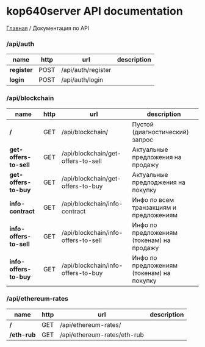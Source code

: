 # kop640server API doсumentation

[Главная](../README.md) / Документация по API 

### /api/auth
| name  | http | url | description | 
| --- | --- | --- | --- |
| **register** | POST | /api/auth/register |
| **login** | POST | /api/auth/login |

### /api/blockchain
| name  | http | url | description | 
| --- | --- | --- | --- |
| **/** | GET | /api/blockchain/ | Пустой (диагностический) запрос
| **get-offers-to-sell** | GET | /api/blockchain/get-offers-to-sell | Актуальные предложения на продажу |
| **get-offers-to-buy** | GET | /api/blockchain/get-offers-to-buy | Актуальные предлоджения на покупку |
| **info-contract** | GET | /api/blockchain/info-contract | Инфо по всем транзакциям и предложениям |
| **info-offers-to-sell** | GET | /api/blockchain/info-offers-to-sell | Инфо по предложениям (токенам) на продажу |
| **info-offers-to-buy** | GET | /api/blockchain/info-offers-to-buy | Инфо по предложениям (токенам) на покупку |

### /api/ethereum-rates
| name  | http | url | description | 
| --- | --- | --- | --- |
| **/** | GET | /api/ethereum-rates/ |
| **/eth-rub** | GET | /api/ethereum-rates/eth-rub |
